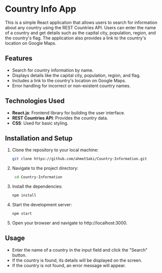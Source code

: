 # Country Info App

This is a simple React application that allows users to search for information about any country using the REST Countries API. Users can enter the name of a country and get details such as the capital city, population, region, and the country's flag. The application also provides a link to the country's location on Google Maps.

## Features

- Search for country information by name.
- Displays details like the capital city, population, region, and flag.
- Includes a link to the country's location on Google Maps.
- Error handling for incorrect or non-existent country names.

## Technologies Used

- **React.js**: Frontend library for building the user interface.
- **REST Countries API**: Provides the country data.
- **CSS**: Used for basic styling.

## Installation and Setup
1. Clone the repository to your local machine:

   ```bash
   git clone https://github.com/ahmetSaki/Country-Information.git

2. Navigate to the project directory:

   ```bash
    cd Country-Information

3. Install the dependencies:
  
   ```bash
   npm install 

4. Start the development server:

   ```bash
   npm start

5. Open your browser and navigate to http://localhost:3000.   

## Usage
 - Enter the name of a country in the input field and click the "Search" button.
 - If the country is found, its details will be displayed on the screen.
 - If the country is not found, an error message will appear.



